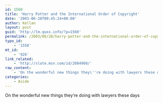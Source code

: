 ```yaml
---
id: 1560
title: 'Harry Potter and the International Order of Copyright'
date: '2003-06-28T09:45:24+00:00'
author: Kellan
layout: post
guid: 'http://lm.quxx.info/?p=1560'
permalink: /2003/06/28/harry-potter-and-the-international-order-of-copyright/
typo_id:
    - '1558'
mt_id:
    - '926'
link_related:
    - 'http://slate.msn.com/id/2084960/'
raw_content:
    - 'On the wonderful new things they\''re doing with lawyers these days'
categories:
    - Aside
---
```


On the wonderful new things they’re doing with lawyers these days